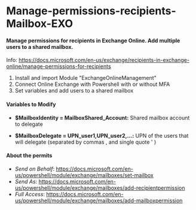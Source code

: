 # Manage-permissions-recipients-Mailbox-EXO

#### Manage permissions for recipients in Exchange Online. Add multiple users to a shared mailbox.

Info: https://docs.microsoft.com/en-us/exchange/recipients-in-exchange-online/manage-permissions-for-recipients

1. Install and import Module "ExchangeOnlineManagement"
2. Connect Online Exchange with Powershell with or without MFA
3. Set variables and add users to a shared mailbox

#### Variables to Modify

- **$MailboxIdentity = MailboxShared_Account:** Shared mailbox account to delegate

- **$MailboxDelegate = UPN_user1,UPN_user2,...:** UPN of the users that will delegate (separated by commas , and single quote ' )

#### About the permits

- *Send on Behalf*: https://docs.microsoft.com/en-us/powershell/module/exchange/mailboxes/set-mailbox
- *Send As*: https://docs.microsoft.com/en-us/powershell/module/exchange/mailboxes/add-recipientpermission
- *Full Access*: https://docs.microsoft.com/en-us/powershell/module/exchange/mailboxes/add-mailboxpermission
